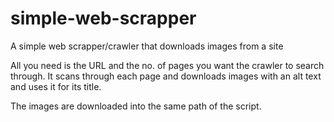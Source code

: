 # simple-web-scrapper
A simple web scrapper/crawler that downloads images from a site

All you need is the URL and the no. of pages you want the crawler to search through. 
It scans through each page and downloads images with an alt text and uses it for its title. 

The images are downloaded into the same path of the script.
